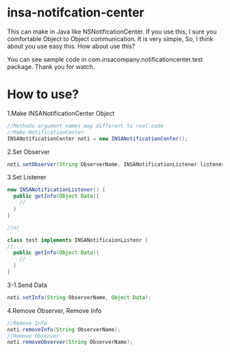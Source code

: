 insa-notifcation-center
=======================

This can make in Java like NSNotificationCenter.
If you use this, I sure you comfortable Object to Object communication.
It is very simple, So, I think about you use easy this.
How about use this?

You can see sample code in com.insacompany.notificationcenter.test package.
Thank you for watch.

How to use?
=======================
1.Make INSANotificationCenter Object

```Java
//Methods argument names may different to real code
//Make NotificationCenter
INSANotificationCenter noti = new INSANotificationCenter();
```

2.Set Observer

```Java
noti.setObserver(String ObserverName, INSANotificationListener listener);
```

3.Set Listener

```Java
new INSANotificationListener() {
  public getInfo(Object Data){
    //
  }
}

//or

class test implements INSANotificaionListenr {
//...
  public getInfo(Object Data){
    //
  }
}
```

3-1.Send Data

```Java
noti.setInfo(String ObserverName, Object Data);
```

4.Remove Observer, Remove Info

```Java
//Remove Info
noti.removeInfo(String ObserverName);
//Remove Observer
noti.removeObserver(String ObserverName);
```
